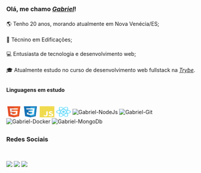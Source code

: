 ### **Olá, me chamo _[Gabriel](https://www.linkedin.com/in/gabriel-constantino-biancardi-puttin/)_!**

####
🌎 Tenho 20 anos, morando atualmente em Nova Venécia/ES;
####
📐 Técnino em Edificações;
####
💻 Entusiasta de tecnologia e desenvolvimento web;
####
🎓 Atualmente estudo no curso de desenvolvimento web fullstack na  _[Trybe](https://www.betrybe.com/)_.
####

##

#### Linguagens em estudo

<div style="display: inline_block"><br>
  
  <img align="center" alt="Gabriel-HTML" height="30" width="40" src="https://raw.githubusercontent.com/devicons/devicon/master/icons/html5/html5-original.svg">
  <img align="center" alt="Liska-CSS" height="30" width="40" src="https://raw.githubusercontent.com/devicons/devicon/master/icons/css3/css3-original.svg">
  <img align="center" alt="Gabriel-Js" height="30" width="40" src="https://raw.githubusercontent.com/devicons/devicon/master/icons/javascript/javascript-plain.svg">
  <img align="center" alt="Gabriel-React" height="30" width="40" src="https://raw.githubusercontent.com/devicons/devicon/master/icons/react/react-original.svg">
  <img align="center" alt="Gabriel-NodeJs" height="30" width="40" src="https://cdn.jsdelivr.net/gh/devicons/devicon/icons/nodejs/nodejs-original.svg">
  <img align="center" alt="Gabriel-Git" height="30" width="40" src="https://cdn.jsdelivr.net/gh/devicons/devicon/icons/git/git-original.svg">
  <img align="center" alt="Gabriel-Docker" height="40" width="40" src="https://cdn.jsdelivr.net/gh/devicons/devicon/icons/docker/docker-original.svg">
  <img align="center" alt="Gabriel-MongoDb" height="35" width="35" src="https://cdn.jsdelivr.net/gh/devicons/devicon/icons/mongodb/mongodb-original-wordmark.svg">
  
                    
</div>

##

### Redes Sociais

<div style="display: inline_block"><br>
  
  <a href="https://www.linkedin.com/in/gabriel-constantino-biancardi-puttin/" target="_blank"><img src="https://img.shields.io/badge/-LinkedIn-%230077B5?style=for-the-badge&logo=linkedin&logoColor=white" target="_blank"></a>
  <a href = "mailto:gabrielputtin07@gmail.com"><img src="https://img.shields.io/badge/-Gmail-%23333?style=for-the-badge&logo=gmail&logoColor=white" target="_blank"></a>
  <a href="https://www.instagram.com/gabrielputtin/" target="_blank"><img src="https://img.shields.io/badge/-Instagram-%23E4405F?style=for-the-badge&logo=instagram&logoColor=white" target="_blank"></a>
  
  </div>



